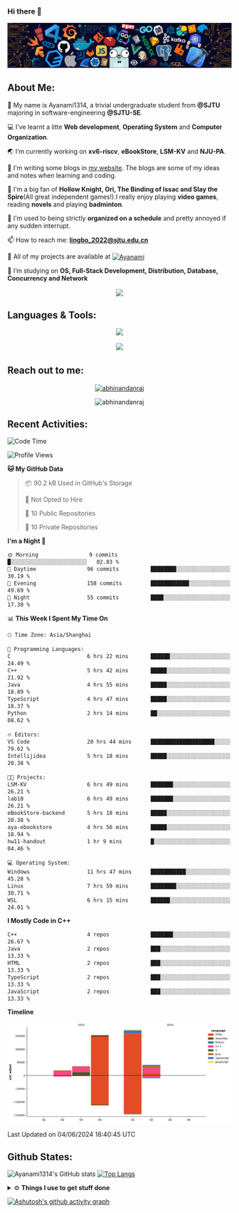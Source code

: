 ### Hi there 👋

![image](https://github.com/Ayanami1314/Ayanami1314/blob/master/assets/Programming.png)

## **About Me:**

🔭 My name is Ayanami1314, a trivial undergraduate student from **@SJTU** majoring in software-engineering **@SJTU-SE**.

💻 I’ve learnt a litte **Web development**, **Operating System** and **Computer Organization**.

🌏 I’m currently working on **xv6-riscv**, **eBookStore**, **LSM-KV** and **NJU-PA**.

📒 I'm writing some blogs in <a href="https://ayanami1314.github.io/">my website</a>. The blogs are some of my ideas and notes when learning and coding.

📜 I'm a big fan of **Hollow Knight, Ori, The Binding of Issac and Slay the Spire**(All great independent games!).I really enjoy playing **video games**, reading **novels** and playing **badminton**.

🤖 I'm used to being strictly **organized on a schedule** and pretty annoyed if any sudden interrupt.

📫 How to reach me: **lingbo_2022@sjtu.edu.cn**

💬 All of my projects are available at <a href="https://github.com/Ayanami1314" target="blank"><img align="center" src="https://raw.githubusercontent.com/rahuldkjain/github-profile-readme-generator/master/src/images/icons/Social/github.svg" alt="Ayanami" height="30" width="40" /></a>

🌱 I’m studying on **OS, Full-Stack Development, Distribution, Database, Concurrency and Network**

<p align="center">
   <img align="center" src="https://github-readme-streak-stats.herokuapp.com/?user=Ayanami1314&theme=radical&hide_border=true"/>
</p>

## **Languages & Tools:**

<p align="center">
  <a href="https://skillicons.dev">
    <img src="https://skillicons.dev/icons?i=c,cpp,html,css,ts,react,java,python,spring" />
  </a>
</p>
<p align="center">
  <a href="https://skillicons.dev">
    <img src="https://skillicons.dev/icons?i=linux,docker,vim,vscode,git,mongodb,mysql" />
  </a>
</p>

## **Reach out to me:** ️

<p align="center">
<a href="https://Ayanami1314.github.io" target="_blank"><img align="center" src="https://img.shields.io/badge/Website-3b5998?style=flat-square&logo=google-chrome&logoColor=white" alt="abhinandanraj" /></a>
<p align="center"> <img src="https://komarev.com/ghpvc/?username=Ayanami1314&label=Visitors&color=0088cc&style=flat-square" alt="abhinandanraj" /> </p>

## **Recent Activities:**

<!--START_SECTION:waka-->
![Code Time](http://img.shields.io/badge/Code%20Time-709%20hrs%2028%20mins-blue)

![Profile Views](http://img.shields.io/badge/Profile%20Views-9-blue)

**🐱 My GitHub Data** 

> 📦 90.2 kB Used in GitHub's Storage 
 > 
> 🚫 Not Opted to Hire
 > 
> 📜 10 Public Repositories 
 > 
> 🔑 10 Private Repositories 
 > 
**I'm a Night 🦉** 

```text
🌞 Morning                9 commits           █░░░░░░░░░░░░░░░░░░░░░░░░   02.83 % 
🌆 Daytime                96 commits          ████████░░░░░░░░░░░░░░░░░   30.19 % 
🌃 Evening                158 commits         ████████████░░░░░░░░░░░░░   49.69 % 
🌙 Night                  55 commits          ████░░░░░░░░░░░░░░░░░░░░░   17.30 % 
```


📊 **This Week I Spent My Time On** 

```text
🕑︎ Time Zone: Asia/Shanghai

💬 Programming Languages: 
C                        6 hrs 22 mins       ██████░░░░░░░░░░░░░░░░░░░   24.49 % 
C++                      5 hrs 42 mins       █████░░░░░░░░░░░░░░░░░░░░   21.92 % 
Java                     4 hrs 55 mins       █████░░░░░░░░░░░░░░░░░░░░   18.89 % 
TypeScript               4 hrs 47 mins       █████░░░░░░░░░░░░░░░░░░░░   18.37 % 
Python                   2 hrs 14 mins       ██░░░░░░░░░░░░░░░░░░░░░░░   08.62 % 

🔥 Editors: 
VS Code                  20 hrs 44 mins      ████████████████████░░░░░   79.62 % 
Intellijidea             5 hrs 18 mins       █████░░░░░░░░░░░░░░░░░░░░   20.38 % 

🐱‍💻 Projects: 
LSM-KV                   6 hrs 49 mins       ███████░░░░░░░░░░░░░░░░░░   26.21 % 
lab10                    6 hrs 49 mins       ███████░░░░░░░░░░░░░░░░░░   26.21 % 
eBookStore-backend       5 hrs 18 mins       █████░░░░░░░░░░░░░░░░░░░░   20.38 % 
aya-ebookstore           4 hrs 56 mins       █████░░░░░░░░░░░░░░░░░░░░   18.94 % 
hw11-handout             1 hr 9 mins         █░░░░░░░░░░░░░░░░░░░░░░░░   04.46 % 

💻 Operating System: 
Windows                  11 hrs 47 mins      ███████████░░░░░░░░░░░░░░   45.28 % 
Linux                    7 hrs 59 mins       ████████░░░░░░░░░░░░░░░░░   30.71 % 
WSL                      6 hrs 15 mins       ██████░░░░░░░░░░░░░░░░░░░   24.01 % 
```

**I Mostly Code in C++** 

```text
C++                      4 repos             ███████░░░░░░░░░░░░░░░░░░   26.67 % 
Java                     2 repos             ███░░░░░░░░░░░░░░░░░░░░░░   13.33 % 
HTML                     2 repos             ███░░░░░░░░░░░░░░░░░░░░░░   13.33 % 
TypeScript               2 repos             ███░░░░░░░░░░░░░░░░░░░░░░   13.33 % 
JavaScript               2 repos             ███░░░░░░░░░░░░░░░░░░░░░░   13.33 % 
```



**Timeline**

![Lines of Code chart](https://raw.githubusercontent.com/Ayanami1314/Ayanami1314/master/assets/bar_graph.png)


 Last Updated on 04/06/2024 18:40:45 UTC
<!--END_SECTION:waka-->

## **Github States:**

![Ayanami1314's GitHub stats](https://github-readme-stats.vercel.app/api?username=Ayanami1314&show_icons=true&bg_color=00000000)
[![Top Langs](https://github-readme-stats.vercel.app/api/top-langs/?username=Ayanami1314&layout=donut)](https://github.com/anuraghazra/github-readme-stats)

<details>
  <summary>⚙️ <b> Things I use to get stuff done</b></summary>
  	<ul>
  	   <li><b>OS:</b> Windows 11 / Ubuntu 22.04(wsl2) / Ubuntu 22.04 </li>
	     <li><b>Laptop:OMEN by HP Laptop</b> </li>
  	   <li><b>Browser: </b> Google Browser</li>
	     <li><b>Code Editor:</b> VSCode / IntelliJ / Pycharm </li>
	     <li><b>To Stay Updated:</b> April 16th 2024</li>
	    <br />
	</ul>
</details>

[![Ashutosh's github activity graph](https://github-readme-activity-graph.vercel.app/graph?username=Ayanami1314&theme=react-dark)](https://github.com/ashutosh00710/github-readme-activity-graph)

